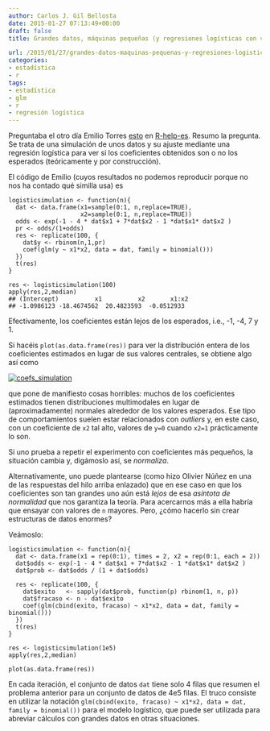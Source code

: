```yaml
---
author: Carlos J. Gil Bellosta
date: 2015-01-27 07:13:49+00:00
draft: false
title: Grandes datos, máquinas pequeñas (y regresiones logísticas con variables categóricas)

url: /2015/01/27/grandes-datos-maquinas-pequenas-y-regresiones-logisticas-con-variables-categoricas/
categories:
- estadística
- r
tags:
- estadística
- glm
- r
- regresión logística
---
```


Preguntaba el otro día Emilio Torres [esto](https://stat.ethz.ch/pipermail/r-help-es/2015-January/008447.html) en [R-help-es](https://stat.ethz.ch/mailman/listinfo/r-help-es). Resumo la pregunta. Se trata de una simulación de unos datos y su ajuste mediante una regresión logística para ver si los coeficientes obtenidos son o no los esperados (teóricamente y por construcción).

El código de Emilio (cuyos resultados no podemos reproducir porque no nos ha contado qué similla usa) es



    logisticsimulation <- function(n){
      dat <- data.frame(x1=sample(0:1, n,replace=TRUE),
                        x2=sample(0:1, n,replace=TRUE))
      odds <- exp(-1 - 4 * dat$x1 + 7*dat$x2 - 1 *dat$x1* dat$x2 )
      pr <- odds/(1+odds)
      res <- replicate(100, {
        dat$y <- rbinom(n,1,pr)
        coef(glm(y ~ x1*x2, data = dat, family = binomial()))
      })
      t(res)
    }

    res <- logisticsimulation(100)
    apply(res,2,median)
    ## (Intercept)          x1          x2       x1:x2
    ## -1.0986123 -18.4674562  20.4823593  -0.0512933



Efectivamente, los coeficientes están lejos de los esperados, i.e., -1, -4, 7 y 1.

Si hacéis `plot(as.data.frame(res))` para ver la distribución entera de los coeficientes estimados en lugar de sus valores centrales, se obtiene algo así como

[![coefs_simulation](/wp-uploads/2015/01/coefs_simulation.png)
](/wp-uploads/2015/01/coefs_simulation.png)

que pone de manifiesto cosas horribles: muchos de los coeficientes estimados tienen distribuciones multimodales en lugar de (aproximadamente) normales alrededor de los valores esperados. Ese tipo de comportamientos suelen estar relacionados con _outliers_ y, en este caso, con un coeficiente de `x2` tal alto, valores de `y=0` cuando `x2=1` prácticamente lo son.

Si uno prueba a repetir el experimento con coeficientes más pequeños, la situación cambia y, digámoslo así, se _normaliza_.

Alternativamente, uno puede plantearse (como hizo Olivier Núñez en una de las respuestas del hilo arriba enlazado) que en ese caso en que los coeficientes son tan grandes uno aún está _lejos_ de esa _asíntota de normalidad_ que nos garantiza la teoría. Para acercarnos más a ella habría que ensayar con valores de `n` mayores. Pero, ¿cómo hacerlo sin crear estructuras de datos enormes?

Veámoslo:



    logisticsimulation <- function(n){
      dat <- data.frame(x1 = rep(0:1), times = 2, x2 = rep(0:1, each = 2))
      dat$odds <- exp(-1 - 4 * dat$x1 + 7*dat$x2 - 1 *dat$x1* dat$x2 )
      dat$prob <- dat$odds / (1 + dat$odds)

      res <- replicate(100, {
        dat$exito   <- sapply(dat$prob, function(p) rbinom(1, n, p))
        dat$fracaso <- n - dat$exito
        coef(glm(cbind(exito, fracaso) ~ x1*x2, data = dat, family = binomial()))
      })
      t(res)
    }

    res <- logisticsimulation(1e5)
    apply(res,2,median)

    plot(as.data.frame(res))



En cada iteración, el conjunto de datos `dat` tiene solo 4 filas que resumen el problema anterior para un conjunto de datos de 4e5 filas. El truco consiste en utilizar la notación `glm(cbind(exito, fracaso) ~ x1*x2, data = dat, family = binomial())` para el modelo logístico, que puede ser utilizada para abreviar cálculos con grandes datos en otras situaciones.




